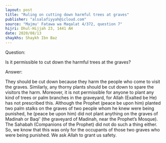 ```yaml
---
layout: post
title: "Ruling on cutting down harmful trees at graves"
publisher: "alsalafiyyah@icloud.com"
source: "Majmu' Fatawa wa Maqalat 4/372, question 7"
hijri: Dhul-Hijjah 23, 1441 AH
date: 2020/08/13
shaykhs: Shaykh Ibn Baz
---
```


Question:

Is it permissible to cut down the harmful trees at the graves?

Answer:

They should be cut down because they harm the people who come to visit the graves. Similarly, any thorny plants should be cut down to spare the visitors the harm. Moreover, it is not permissible for anyone to plant any kind of trees or palm branches in the graveyard, for Allah (Exalted be He) has not prescribed this. Although the Prophet (peace be upon him) planted two palm stalks on the graves of two people whom he knew were being punished, he (peace be upon him) did not plant anything on the graves of Madinah or Baqi' (the graveyard of Madinah, near the Prophet’s Mosque). The Sahabah (Companions of the Prophet) did not do such a thing either. So, we know that this was only for the occupants of those two graves who were being punished. We ask Allah to grant us safety.

